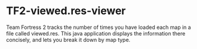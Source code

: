 # TF2-viewed.res-viewer
Team Fortress 2 tracks the number of times you have loaded each map in a file called viewed.res. This java application displays the information there concisely, and lets you break it down by map type.
